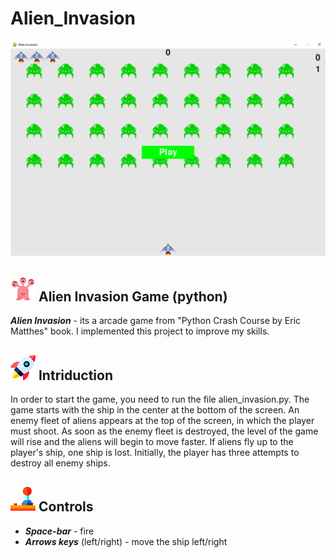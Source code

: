 # Alien_Invasion

![Alt Text](https://github.com/ElenaKiriakova/Alien_Invasion/blob/master/images/screen.png?raw=true)

## ![Alt Text](https://github.com/ElenaKiriakova/Alien_Invasion/blob/master/images/free-icon-alien-150321.png?raw=true)    Alien Invasion Game (python)

**_Alien Invasion_** - its a arcade game from "Python Crash Course by Eric Matthes" book.
I implemented this project to improve my skills.



## ![Alt Text](https://github.com/ElenaKiriakova/Alien_Invasion/blob/master/images/free-icon-rocket-13564.png?raw=true)    Intriduction

In order to start the game, you need to run the file alien_invasion.py. The game starts with the ship in the center at the bottom of the screen.
An enemy fleet of aliens appears at the top of the screen, in which the player must shoot. 
As soon as the enemy fleet is destroyed, the level of the game will rise and the aliens will begin to move faster.
If aliens fly up to the player's ship, one ship is lost. 
Initially, the player has three attempts to destroy all enemy ships.



## ![Alt Text](https://github.com/ElenaKiriakova/Alien_Invasion/blob/master/images/free-icon-joystick-5332.png?raw=true)    Controls

* **_Space-bar_** - fire
* **_Arrows keys_** (left/right) - move the ship left/right

